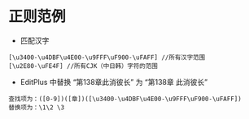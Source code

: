 # 正则范例

- 匹配汉字
```
[\u3400-\u4DBF\u4E00-\u9FFF\uF900-\uFAFF] //所有汉字范围
[\u2E80-\uFE4F] //所有CJK（中日韩）字符的范围
```
- EditPlus 中替换 “第138章此消彼长” 为 “第138章 此消彼长”
```
查找项为：([0-9])([章])([\u3400-\u4DBF\u4E00-\u9FFF\uF900-\uFAFF])
替换项为：\1\2 \3
```
